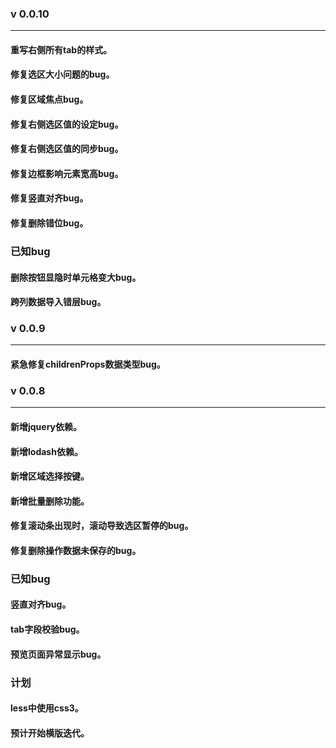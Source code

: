 ### v 0.0.10
----
#### 重写右侧所有tab的样式。
#### 修复选区大小问题的bug。
#### 修复区域焦点bug。
#### 修复右侧选区值的设定bug。
#### 修复右侧选区值的同步bug。
#### 修复边框影响元素宽高bug。
#### 修复竖直对齐bug。
#### 修复删除错位bug。

### 已知bug
#### 删除按钮显隐时单元格变大bug。
#### 跨列数据导入错层bug。

### v 0.0.9
----
#### 紧急修复childrenProps数据类型bug。

### v 0.0.8 
----
#### 新增jquery依赖。
#### 新增lodash依赖。
#### 新增区域选择按键。
#### 新增批量删除功能。
#### 修复滚动条出现时，滚动导致选区暂停的bug。
#### 修复删除操作数据未保存的bug。

### 已知bug

#### 竖直对齐bug。
#### tab字段校验bug。
#### 预览页面异常显示bug。

###  计划
#### less中使用css3。
#### 预计开始横版迭代。
